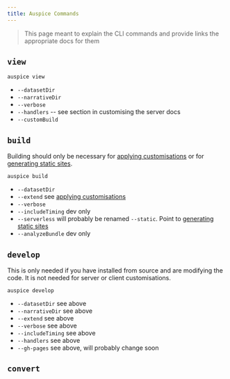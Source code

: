 ```yaml
---
title: Auspice Commands
---
```


> This page meant to explain the CLI commands and provide links the appropriate docs for them


## `view`

`auspice view`
* `--datasetDir`
* `--narrativeDir`
* `--verbose`
* `--handlers` -- see section in customising the server docs
* `--customBuild`


## `build`

Building should only be necessary for [applying customisations](customise-client/introduction.md) or for [generating static sites](build-static/introduction.md).


`auspice build`
* `--datasetDir`
* `--extend` see [applying customisations](customise-client/introduction.md)
* `--verbose`
* `--includeTiming` dev only
* `--serverless` will probably be renamed `--static`. Point to [generating static sites](build-static/introduction.md)
* `--analyzeBundle` dev only


## `develop`

This is only needed if you have installed from source and are modifying the code.
It is not needed for server or client customisations.


`auspice develop`
* `--datasetDir` see above
* `--narrativeDir` see above
* `--extend` see above
* `--verbose` see above
* `--includeTiming` see above
* `--handlers` see above
* `--gh-pages` see above, will probably change soon


## `convert`





